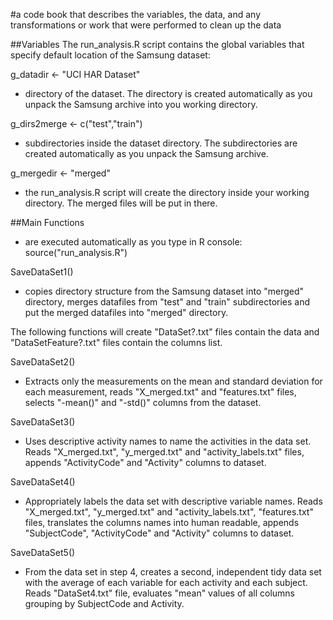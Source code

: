 #a code book
that describes the variables, the data, and any transformations
or work that were performed to clean up the data

##Variables
The run_analysis.R script contains the global variables
that specify default location of the Samsung dataset:

g_datadir <- "UCI HAR Dataset"          
- directory of the dataset.
The directory is created automatically as you unpack the Samsung archive into you working directory.

g_dirs2merge <- c("test","train") 
- subdirectories inside the dataset directory.
The subdirectories are created automatically as you unpack the Samsung archive.

g_mergedir <- "merged"
- the run_analysis.R script will create the directory inside your working directory.
The merged files will be put in there.


##Main Functions
- are executed automatically as you type in R console:
source("run_analysis.R")

SaveDataSet1()
- copies directory structure from the Samsung dataset into "merged" directory,
merges datafiles from "test" and "train" subdirectories and put the merged datafiles
into "merged" directory.



The following functions will create "DataSet?.txt" files contain the data
and "DataSetFeature?.txt" files contain the columns list.

SaveDataSet2()
- Extracts only the measurements on the mean and standard deviation for each measurement,
reads "X_merged.txt" and "features.txt" files,
selects "-mean()" and "-std()" columns from the dataset.

SaveDataSet3()
- Uses descriptive activity names to name the activities in the data set.
Reads "X_merged.txt", "y_merged.txt" and "activity_labels.txt" files, 
appends "ActivityCode" and "Activity" columns to dataset.

SaveDataSet4()
- Appropriately labels the data set with descriptive variable names.
Reads "X_merged.txt", "y_merged.txt" and "activity_labels.txt", "features.txt" files, 
translates the columns names into human readable,
appends "SubjectCode", "ActivityCode" and "Activity" columns to dataset.

SaveDataSet5()
- From the data set in step 4, creates a second, independent tidy data set
with the average of each variable for each activity and each subject.
Reads "DataSet4.txt" file,
evaluates "mean" values of all columns grouping by SubjectCode and Activity.
